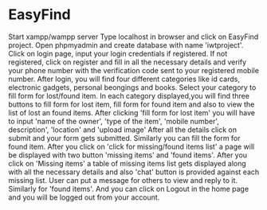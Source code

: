 # EasyFind
Start xampp/wampp server
Type localhost in browser and click on EasyFind project.
Open phpmyadmin and create database with name 'iwtproject'.
Click on login page, input your login credentials if registered.
If not registered, click on register and fill in all the necessary details and verify your phone number with the verification code sent to your registered mobile number.
After login, you will find four different categories like id cards, electronic gadgets, personal beongings and books.
Select your category to fill form for lost/found item.
In each category displayed,you will find three buttons to fill form for lost item, fill form for found item and also to view the list of lost an found items.
After clicking 'fill form for lost item' you will have to input 'name of the owner', 'type of the item', 'mobile number', description', 'location' and 'upload image'
After all the details click on submit and your form gets submitted.
Similarly you can fill the form for found item.
After you click on 'click for missing/found items list' a page will be displayed with two button 'missing items' and 'found items'.
After you click on 'Missing items' a table of missing items list gets displayed along with all the necessary details and also 'chat' button is provided against each missing list.
User can put a message for others to view and reply to it.
Similarly for 'found items'.
And you can click on Logout in the home page and you will be logged out from your account.
